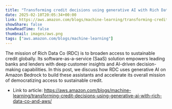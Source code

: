 ```yaml
---
title: "Transforming credit decisions using generative AI with Rich Data Co and AWS"
date: 2025-02-10T20:05:34+00:00
link: https://aws.amazon.com/blogs/machine-learning/transforming-credit-decisions-using-generative-ai-with-rich-data-co-and-aws/
showShare: false
showReadTime: false
thumbnail: images/aws.png
tags: ["aws.amazon.com/blogs/machine-learning"]
---
```

The mission of Rich Data Co (RDC) is to broaden access to sustainable credit globally. Its software-as-a-service (SaaS) solution empowers leading banks and lenders with deep customer insights and AI-driven decision-making capabilities. In this post, we discuss how RDC uses generative AI on Amazon Bedrock to build these assistants and accelerate its overall mission of democratizing access to sustainable credit.

- Link to article: https://aws.amazon.com/blogs/machine-learning/transforming-credit-decisions-using-generative-ai-with-rich-data-co-and-aws/